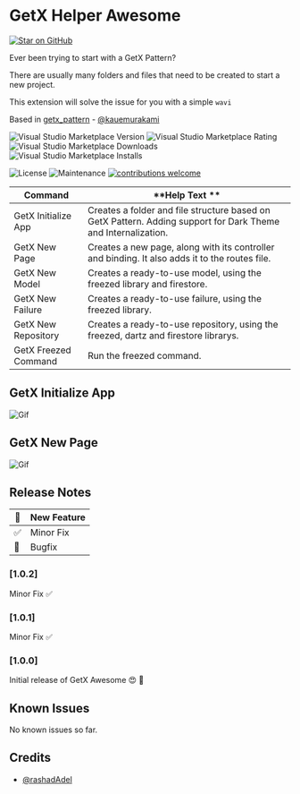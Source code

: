 # GetX Helper Awesome

<!-- markdownlint-disable MD037 MD024 -->

[![Star on GitHub](https://img.shields.io/github/stars/msilvamolina/vscode-wavi-getx-awesome.svg?style=flat&logo=github&colorB=deeppink&label=stars)](https://github.com/rashadAdel/getx-helper)


Ever been trying to start with a GetX Pattern?

There are usually many folders and files that need to be created to start a new project.

This extension will solve the issue for you with a simple `wavi`

Based in [getx_pattern](https://github.com/kauemurakami/getx_pattern) - [@kauemurakami](https://github.com/rashadAdel)

![Visual Studio Marketplace Version](https://img.shields.io/visual-studio-marketplace/v/MartinSilvaMolina.wavi-getx-awesome?style=for-the-badge&logo=visual-studio-code)
![Visual Studio Marketplace Rating](https://img.shields.io/visual-studio-marketplace/r/MartinSilvaMolina.wavi-getx-awesome?style=for-the-badge&logo=visual-studio-code)
![Visual Studio Marketplace Downloads](https://img.shields.io/visual-studio-marketplace/d/MartinSilvaMolina.wavi-getx-awesome?style=for-the-badge&logo=visual-studio-code)
![Visual Studio Marketplace Installs](https://img.shields.io/visual-studio-marketplace/i/MartinSilvaMolina.wavi-getx-awesome?style=for-the-badge&logo=visual-studio-code)

![License](https://img.shields.io/github/license/msilvamolina/vscode-wavi-getx-awesome?style=for-the-badge&logo=github)
![Maintenance](https://img.shields.io/maintenance/yes/2021?style=for-the-badge&logo=github)
[![contributions welcome](https://img.shields.io/badge/contributions-welcome-brightgreen.svg?style=for-the-badge&logo=github)](https://github.com/msilvamolina/vscode-wavi-getx-awesome/issues)

| **Command**               | **Help Text **                                                                                                |
| ------------------------- | ------------------------------------------------------------------------------------------------------------- |
|  GetX Initialize App  | Creates a folder and file structure based on GetX Pattern. Adding support for Dark Theme and Internalization. |
|  GetX New Page        | Creates a new page, along with its controller and binding. It also adds it to the routes file.                |
|  GetX New Model       | Creates a ready-to-use model, using the freezed library and firestore.                                        |
|  GetX New Failure     | Creates a ready-to-use failure, using the freezed library.                                                    |
|  GetX New Repository  | Creates a ready-to-use repository, using the freezed, dartz and firestore librarys.                           |
|  GetX Freezed Command | Run the freezed command.                                                                                      |

## GetX Initialize App

![Gif](https://i.imgur.com/yctvmm9.gif)

## GetX New Page

![Gif](https://i.imgur.com/mgs559j.gif)

## Release Notes

| 🚀  | New Feature |
| --- | ----------- |
| ✅  | Minor Fix   |
| 🐛  | Bugfix      |

### [1.0.2]

Minor Fix ✅

### [1.0.1]

Minor Fix ✅

### [1.0.0]

Initial release of  GetX Awesome 😍 🚀

## Known Issues

No known issues so far.

## Credits

- [@rashadAdel](https://github.com/rashadAdel)
